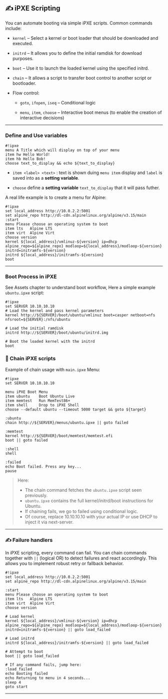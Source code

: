 ## ✍️ iPXE Scripting

You can automate booting via simple iPXE scripts. Common commands include:

* `kernel` – Select a kernel or boot loader that should be downloaded and executed.

* `initrd` – It allows you to define the initial ramdisk for download purposes.

* `boot` – Use it to launch the loaded kernel using the specified initrd.

* `chain` – It allows a script to transfer boot control to another script or bootloader.

* Flow control:

    - `goto`, `ifopen`, `iseq` – Conditional logic

    - `menu`, `item`, `choose` – Interactive boot menus (to enable the creation of interactive decisions)

---

### Define and Use variables

```ipxe
#!ipxe
menu A Title which will display on top of your menu
item hw Hello World! 
item hb Hello Bob!
choose text_to_display && echo ${text_to_display}
```

- `item <label> <text>` : text is shown duing `menu item` display and `label` is saved into as a **setting variable**.

- `choose` define a **setting variable** `text_to_display` that it will pass futher. 

A real life example is to create a menu for Alpine:

```ipxe
#!ipxe
set local_address http://10.0.2.2:5001
set alpine_repo http://dl-cdn.alpinelinux.org/alpine/v3.15/main
:start
menu Please choose an operating system to boot
item lts   Alpine LTS
item virt  Alpine Virt
choose version
kernel ${local_address}/vmlinuz-${version} ip=dhcp alpine_repo=${alpine_repo} modloop=${local_address}/modloop-${version} initrd=initramfs-${version}
initrd ${local_address}/initramfs-${version}
boot
```

---

### Boot Process in iPXE

See Assets chapter to understand boot workflow, Here a simple example `ubuntu.ipxe` script:

```ipxe
#!ipxe
set SERVER 10.10.10.10
# Load the kernel and pass kernel parameters
kernel http://${SERVER}/boot/ubuntu/vmlinuz boot=casper netboot=nfs nfsroot=${SERVER}:/nfs/ubuntu

# Load the initial ramdisk
initrd http://${SERVER}/boot/ubuntu/initrd.img

# Boot the loaded kernel with the initrd
boot
```

### 🔗 Chain iPXE scripts

Example of chain usage with  `main.ipxe` Menu:

```ipxe
#!ipxe
set SERVER 10.10.10.10

menu iPXE Boot Menu
item ubuntu    Boot Ubuntu Live
item memtest   Run MemTest86+
item shell     Drop to iPXE Shell
choose --default ubuntu --timeout 5000 target && goto ${target}

:ubuntu
chain http://${SERVER}/menus/ubuntu.ipxe || goto failed

:memtest
kernel http://${SERVER}/boot/memtest/memtest.efi
boot || goto failed

:shell
shell

:failed
echo Boot failed. Press any key...
pause
```

> Here:
> * The chain command fetches the `ubuntu.ipxe` script seen previously.
> * `ubuntu.ipxe` contains the full kernel/initrd/boot instructions for Ubuntu.
> * If chaining fails, we go to failed using conditional logic.
> * Of course, replace 10.10.10.10 with your actual IP or use DHCP to inject it via next-server.

---

### ✍️ Failure handlers

In iPXE scripting, every command can fail. You can chain commands together with `||` (logical OR) to detect failures and react accordingly. This allows you to implement robust retry or fallback behavior.

```ipxe
#!ipxe
set local_address http://10.0.2.2:5001
set alpine_repo http://dl-cdn.alpinelinux.org/alpine/v3.15/main

:start
menu Please choose an operating system to boot
item lts   Alpine LTS
item virt  Alpine Virt
choose version

# Load kernel
kernel ${local_address}/vmlinuz-${version} ip=dhcp alpine_repo=${alpine_repo} modloop=${local_address}/modloop-${version} initrd=initramfs-${version} || goto load_failed

# Load initrd
initrd ${local_address}/initramfs-${version} || goto load_failed

# Attempt to boot
boot || goto load_failed

# If any command fails, jump here:
:load_failed
echo Booting failed
echo Returning to menu in 4 seconds...
sleep 4
goto start
```

---
